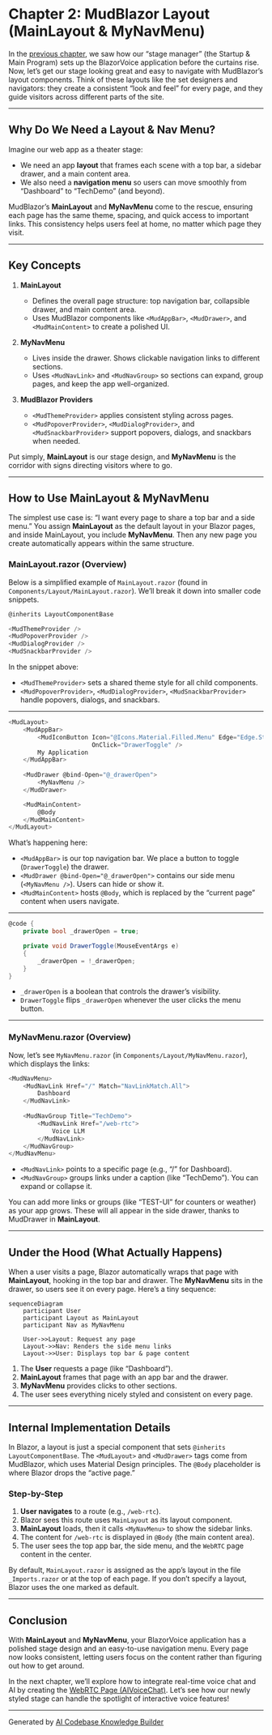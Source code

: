 # Chapter 2: MudBlazor Layout (MainLayout & MyNavMenu)

In the [previous chapter](01_blazor_startup___main_program_.md), we saw how our “stage manager” (the Startup & Main Program) sets up the BlazorVoice application before the curtains rise. Now, let’s get our stage looking great and easy to navigate with MudBlazor’s layout components. Think of these layouts like the set designers and navigators: they create a consistent “look and feel” for every page, and they guide visitors across different parts of the site.

---

## Why Do We Need a Layout & Nav Menu?

Imagine our web app as a theater stage:
- We need an app **layout** that frames each scene with a top bar, a sidebar drawer, and a main content area.  
- We also need a **navigation menu** so users can move smoothly from “Dashboard” to “TechDemo” (and beyond).

MudBlazor’s **MainLayout** and **MyNavMenu** come to the rescue, ensuring each page has the same theme, spacing, and quick access to important links. This consistency helps users feel at home, no matter which page they visit.

---

## Key Concepts

1. **MainLayout**  
   - Defines the overall page structure: top navigation bar, collapsible drawer, and main content area.  
   - Uses MudBlazor components like `<MudAppBar>`, `<MudDrawer>`, and `<MudMainContent>` to create a polished UI.  

2. **MyNavMenu**  
   - Lives inside the drawer. Shows clickable navigation links to different sections.  
   - Uses `<MudNavLink>` and `<MudNavGroup>` so sections can expand, group pages, and keep the app well-organized.

3. **MudBlazor Providers**  
   - `<MudThemeProvider>` applies consistent styling across pages.  
   - `<MudPopoverProvider>`, `<MudDialogProvider>`, and `<MudSnackbarProvider>` support popovers, dialogs, and snackbars when needed.

Put simply, **MainLayout** is our stage design, and **MyNavMenu** is the corridor with signs directing visitors where to go.

---

## How to Use MainLayout & MyNavMenu

The simplest use case is: “I want every page to share a top bar and a side menu.” You assign **MainLayout** as the default layout in your Blazor pages, and inside MainLayout, you include **MyNavMenu**. Then any new page you create automatically appears within the same structure.

### MainLayout.razor (Overview)

Below is a simplified example of `MainLayout.razor` (found in `Components/Layout/MainLayout.razor`). We’ll break it down into smaller code snippets.

```csharp
@inherits LayoutComponentBase

<MudThemeProvider />
<MudPopoverProvider />
<MudDialogProvider />
<MudSnackbarProvider />
```
In the snippet above:  
- `<MudThemeProvider>` sets a shared theme style for all child components.  
- `<MudPopoverProvider>`, `<MudDialogProvider>`, `<MudSnackbarProvider>` handle popovers, dialogs, and snackbars.

---

```csharp
<MudLayout>
    <MudAppBar>
        <MudIconButton Icon="@Icons.Material.Filled.Menu" Edge="Edge.Start" 
                       OnClick="DrawerToggle" />
        My Application
    </MudAppBar>
    
    <MudDrawer @bind-Open="@_drawerOpen">
        <MyNavMenu />
    </MudDrawer>

    <MudMainContent>
        @Body
    </MudMainContent>
</MudLayout>
```
What’s happening here:  
- `<MudAppBar>` is our top navigation bar. We place a button to toggle (`DrawerToggle`) the drawer.  
- `<MudDrawer @bind-Open="@_drawerOpen">` contains our side menu (`<MyNavMenu />`). Users can hide or show it.  
- `<MudMainContent>` hosts `@Body`, which is replaced by the “current page” content when users navigate.

---

```csharp
@code {
    private bool _drawerOpen = true;

    private void DrawerToggle(MouseEventArgs e)
    {
        _drawerOpen = !_drawerOpen;
    }
}
```
- `_drawerOpen` is a boolean that controls the drawer’s visibility.  
- `DrawerToggle` flips `_drawerOpen` whenever the user clicks the menu button.

---

### MyNavMenu.razor (Overview)

Now, let’s see `MyNavMenu.razor` (in `Components/Layout/MyNavMenu.razor`), which displays the links:

```csharp
<MudNavMenu>    
    <MudNavLink Href="/" Match="NavLinkMatch.All">
        Dashboard
    </MudNavLink>
    
    <MudNavGroup Title="TechDemo">
        <MudNavLink Href="/web-rtc">
            Voice LLM
        </MudNavLink>        
    </MudNavGroup>
</MudNavMenu>
```
- `<MudNavLink>` points to a specific page (e.g., “/” for Dashboard).  
- `<MudNavGroup>` groups links under a caption (like “TechDemo”). You can expand or collapse it.

You can add more links or groups (like “TEST-UI” for counters or weather) as your app grows. These will all appear in the side drawer, thanks to MudDrawer in **MainLayout**.

---

## Under the Hood (What Actually Happens)

When a user visits a page, Blazor automatically wraps that page with **MainLayout**, hooking in the top bar and drawer. The **MyNavMenu** sits in the drawer, so users see it on every page. Here’s a tiny sequence:

```mermaid
sequenceDiagram
    participant User
    participant Layout as MainLayout
    participant Nav as MyNavMenu

    User->>Layout: Request any page
    Layout->>Nav: Renders the side menu links
    Layout->>User: Displays top bar & page content
```

1. The **User** requests a page (like “Dashboard”).  
2. **MainLayout** frames that page with an app bar and the drawer.  
3. **MyNavMenu** provides clicks to other sections.  
4. The user sees everything nicely styled and consistent on every page.

---

## Internal Implementation Details

In Blazor, a layout is just a special component that sets `@inherits LayoutComponentBase`. The `<MudLayout>` and `<MudDrawer>` tags come from MudBlazor, which uses Material Design principles. The `@Body` placeholder is where Blazor drops the “active page.”

### Step-by-Step

1. **User navigates** to a route (e.g., `/web-rtc`).  
2. Blazor sees this route uses `MainLayout` as its layout component.  
3. **MainLayout** loads, then it calls `<MyNavMenu>` to show the sidebar links.  
4. The content for `/web-rtc` is displayed in `@Body` (the main content area).  
5. The user sees the top app bar, the side menu, and the `WebRTC` page content in the center.

By default, `MainLayout.razor` is assigned as the app’s layout in the file `_Imports.razor` or at the top of each page. If you don’t specify a layout, Blazor uses the one marked as default.

---

## Conclusion

With **MainLayout** and **MyNavMenu**, your BlazorVoice application has a polished stage design and an easy-to-use navigation menu. Every page now looks consistent, letting users focus on the content rather than figuring out how to get around.

In the next chapter, we’ll explore how to integrate real-time voice chat and AI by creating the [WebRTC Page (AIVoiceChat)](03_webrtc_page__aivoicechat__.md). Let’s see how our newly styled stage can handle the spotlight of interactive voice features!

---

Generated by [AI Codebase Knowledge Builder](https://github.com/The-Pocket/Tutorial-Codebase-Knowledge)